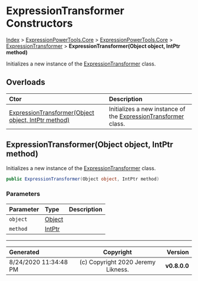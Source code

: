 ﻿# ExpressionTransformer Constructors

[Index](../index.md) > [ExpressionPowerTools.Core](ExpressionPowerTools.Core.a.md) > [ExpressionPowerTools.Core](ExpressionPowerTools.Core.n.md) > [ExpressionTransformer](ExpressionPowerTools.Core.ExpressionTransformer.cs.md) > **ExpressionTransformer(Object object, IntPtr method)**

Initializes a new instance of the [ExpressionTransformer](ExpressionPowerTools.Core.ExpressionTransformer.cs.md) class.

## Overloads

| Ctor | Description |
| :-- | :-- |
| [ExpressionTransformer(Object object, IntPtr method)](#expressiontransformerobject-object-intptr-method) | Initializes a new instance of the [ExpressionTransformer](ExpressionPowerTools.Core.ExpressionTransformer.cs.md) class. |

## ExpressionTransformer(Object object, IntPtr method)

Initializes a new instance of the [ExpressionTransformer](ExpressionPowerTools.Core.ExpressionTransformer.cs.md) class.

```csharp
public ExpressionTransformer(Object object, IntPtr method)
```

### Parameters

| Parameter | Type | Description |
| :-- | :-- | :-- |
| `object` | [Object](https://docs.microsoft.com/dotnet/api/system.object) |  |
| `method` | [IntPtr](https://docs.microsoft.com/dotnet/api/system.intptr) |  |



---

| Generated | Copyright | Version |
| :-- | :-: | --: |
| 8/24/2020 11:34:48 PM | (c) Copyright 2020 Jeremy Likness. | **v0.8.0.0** |
